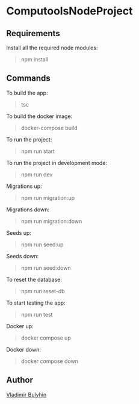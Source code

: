 # ComputoolsNodeProject

## Requirements
Install all the required node modules:
>npm install

## Commands
To build the app:
>tsc

To build the docker image:
>docker-compose build

To run the project:
>npm run start

To run the project in development mode:
>npm run dev

Migrations up:
>npm run migration:up

Migrations down:
>npm run migration:down

Seeds up:
>npm run seed:up

Seeds down:
>npm run seed:down

To reset the database:
>npm run reset-db

To start testing the app:
>npm run test

Docker up:
>docker compose up

Docker down:
>docker compose down

## Author
[Vladimir Bulyhin](https://github.com/D1Hunter)
